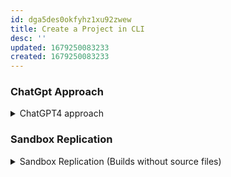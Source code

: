 ```yaml
---
id: dga5des0okfyhz1xu92zwew
title: Create a Project in CLI
desc: ''
updated: 1679250083233
created: 1679250083233
---
```


### ChatGpt Approach
<details>
<summary>ChatGPT4 approach</summary>

> Is there a command line way to generate kotlin multiplatform library, so its more setup out of the box? 

#chatgpt4: Yes, you can create a Kotlin Multiplatform Library using the command line with the help of the `kotlin-multiplatform` Gradle plugin. Here's how to do it:

1.  Make sure you have JDK 1.8 or later, Gradle 6.0 or later, and Kotlin CLI tools installed on your system.
    
2.  Create a new directory for your project and navigate to it in the terminal or command prompt:
    

bash

```bash
mkdir MyMultiplatformLibrary
cd MyMultiplatformLibrary
```

3.  Create a `settings.gradle.kts` file to set up the project:

bash

```bash
touch settings.gradle.kts
```

Add the following content to `settings.gradle.kts`:

kotlin

```kotlin
rootProject.name = "MyMultiplatformLibrary"
```

4.  Create a `build.gradle.kts` file to set up the build configuration:

bash

```bash
touch build.gradle.kts
```

Add the following content to `build.gradle.kts`:

kotlin

```kotlin
plugins {
    kotlin("multiplatform") version "1.6.0"
}

group = "com.example"
version = "1.0.0"

kotlin {
    /* Targets */
    jvm()
    js {
        browser()
    }
    ios()

    /* Source Sets */
    sourceSets {
        val commonMain by getting {
            dependencies {
                implementation(kotlin("stdlib-common"))
            }
        }

        val commonTest by getting {
            dependencies {
                implementation(kotlin("test-common"))
                implementation(kotlin("test-annotations-common"))
            }
        }

        val jvmMain by getting {
            dependencies {
                implementation(kotlin("stdlib-jdk8"))
            }
        }

        val jvmTest by getting {
            dependencies {
                implementation(kotlin("test-junit"))
            }
        }

        val jsMain by getting {
            dependencies {
                implementation(kotlin("stdlib-js"))
            }
        }

        val jsTest by getting {
            dependencies {
                implementation(kotlin("test-js"))
            }
        }

        val iosMain by getting
        val iosTest by getting
    }
}
```

5.  Create the source directories for the common and platform-specific code:

bash

```bash
mkdir -p src/commonMain/kotlin \
&& mkdir -p src/commonTest/kotlin \
&& mkdir -p src/jvmMain/kotlin \
&& mkdir -p src/jvmTest/kotlin \
&& mkdir -p src/jsMain/kotlin \
&& mkdir -p src/jsTest/kotlin \
&& mkdir -p src/iosMain/kotlin \
&& mkdir -p src/iosTest/kotlin \
&& echo 'done with dir creation'
```

6.  Now you can add your common and platform-specific Kotlin code to the respective source directories.
    
7.  Build the project using the command:
    

bash

```bash
./gradlew build
```

With this approach, you've created a Kotlin Multiplatform Library project from the command line. You can now edit the source code and build configurations using a text editor or an IDE like IntelliJ IDEA or Android Studio.

------------------------------------------------------
Will also need kotlin gradle git ignore
[[tech.lang.kotlin.multiplatform.gitignore]]

------------------------------------------------------

Note also had to remove the js related build target and add maven repository to get gradle to build.


```
--- a/MyMultiplatformLibrary/build.gradle.kts
+++ b/MyMultiplatformLibrary/build.gradle.kts
@@ -7,10 +7,11 @@ version = "1.0.0"

 kotlin {
     /* Targets */
-    jvm()
-    js {
-        browser()
+    repositories {
+        mavenCentral()
     }
+
+    jvm()
     ios()

     /* Source Sets */
@@ -40,18 +41,6 @@ kotlin {
             }
         }

-        val jsMain by getting {
-            dependencies {
-                implementation(kotlin("stdlib-js"))
-            }
-        }
-
-        val jsTest by getting {
-            dependencies {
-                implementation(kotlin("test-js"))
-            }
-        }
-
```
</details>

### Sandbox Replication

<details>
<summary>Sandbox Replication (Builds without source files)</summary>

## Command to reproduce:
Builds without source files:
```bash
gt.sandbox.checkout.commit b387a31 \
&& cd "${GT_SANDBOX_REPO}/MyMultiplatformLibrary" \
&& cmd.run.announce "gradle build"
```

## Recorded output of command:
```

> Configure project :
Kotlin Multiplatform Projects are an Alpha feature. See: https://kotlinlang.org/docs/reference/evolution/components-stability.html. To hide this message, add 'kotlin.mpp.stability.nowarn=true' to the Gradle properties.


> Task :compileKotlinIosArm64 NO-SOURCE
> Task :compileKotlinIosX64 NO-SOURCE
> Task :compileKotlinJvm NO-SOURCE
> Task :jvmProcessResources NO-SOURCE
> Task :jvmMainClasses UP-TO-DATE
> Task :jvmJar UP-TO-DATE
> Task :compileKotlinMetadata NO-SOURCE
> Task :metadataMainClasses UP-TO-DATE
> Task :metadataJar UP-TO-DATE
> Task :assemble UP-TO-DATE
> Task :iosX64ProcessResources NO-SOURCE
> Task :iosX64MainKlibrary UP-TO-DATE
> Task :compileTestKotlinIosX64 NO-SOURCE
> Task :linkDebugTestIosX64 NO-SOURCE
> Task :iosX64Test SKIPPED
> Task :compileTestKotlinJvm NO-SOURCE
> Task :jvmTestProcessResources NO-SOURCE
> Task :jvmTestClasses UP-TO-DATE
> Task :jvmTest NO-SOURCE
> Task :allTests UP-TO-DATE
> Task :check UP-TO-DATE
> Task :build UP-TO-DATE

Deprecated Gradle features were used in this build, making it incompatible with Gradle 8.0.

You can use '--warning-mode all' to show the individual deprecation warnings and determine if they come from your own scripts or plugins.

See https://docs.gradle.org/7.6/userguide/command_line_interface.html#sec:command_line_warnings

BUILD SUCCESSFUL in 696ms
3 actionable tasks: 3 up-to-date
```


</details>
